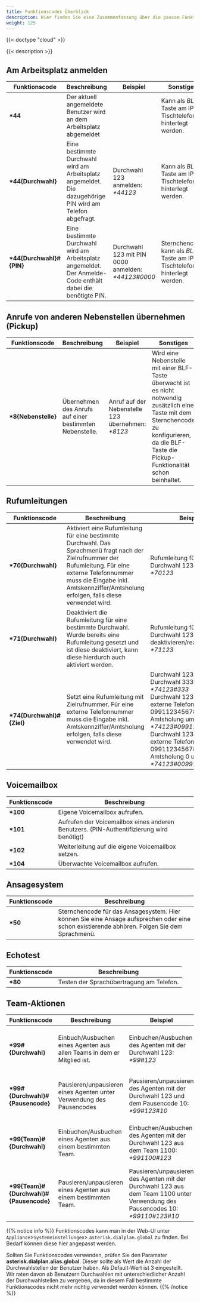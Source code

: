 ```yaml
---
title: Funktionscodes Überblick
description: Hier finden Sie eine Zusammenfassung über die pascom Funktionscodes (Sternchencodes).
weight: 125
---
```


{{< doctype "cloud" >}}
 
{{< description >}}

## Am Arbeitsplatz anmelden

|Funktionscode|Beschreibung|Beispiel|Sonstiges|
|---|---|---|---|
|**\*44**|Der aktuell angemeldete Benutzer wird an dem Arbeitsplatz abgemeldet||Kann als *BLF*-Taste am IP-Tischtelefon hinterlegt werden.|
|**\*44{Durchwahl}**|Eine bestimmte Durchwahl wird am Arbeitsplatz angemeldet. Die dazugehörige PIN wird am Telefon abgefragt.|Durchwahl 123 anmelden:<br>*\*44123*|Kann als *BLF*-Taste am IP-Tischtelefon hinterlegt werden.|
|**\*44{Durchwahl}#{PIN}**|Eine bestimmte Durchwahl wird am Arbeitsplatz angemeldet. Der Anmelde-Code enthält dabei die benötigte PIN.|Durchwahl 123 mit PIN 0000 anmelden:<br>*\*44123#0000*|Sternchencode kann als *BLF*-Taste am IP-Tischtelefon hinterlegt werden.|


## Anrufe von anderen Nebenstellen übernehmen (Pickup)

|Funktionscode|Beschreibung|Beispiel|Sonstiges|
|---|---|---|---|
|**\*8{Nebenstelle}**|Übernehmen des Anrufs auf einer bestimmten Nebenstelle.|Anruf auf der Nebenstelle 123 übernehmen:<br>*\*8123*|Wird eine Nebenstelle mit einer BLF-Taste überwacht ist es nicht notwendig zusätzlich eine Taste mit dem Sternchencode zu konfigurieren, da die BLF-Taste die Pickup-Funktionalität schon beinhaltet.|


## Rufumleitungen

|Funktionscode|Beschreibung|Beispiel|Sonstiges|
|---|---|---|---|
|**\*70{Durchwahl}**|Aktiviert eine Rufumleitung für eine bestimmte Durchwahl. Das Sprachmenü fragt nach der Zielrufnummer der Rufumleitung. Für eine externe Telefonnummer muss die Eingabe inkl. Amtskennziffer/Amtsholung erfolgen, falls diese verwendet wird.|Rufumleitung für die Durchwahl 123 aktivieren:<br>*\*70123*|Kann als *BLF*-Taste am IP-Tischtelefon hinterlegt werden.|
|**\*71{Durchwahl}**|Deaktiviert die Rufumleitung für eine bestimmte Durchwahl. Wurde bereits eine Rufumleitung gesetzt und ist diese deaktiviert, kann diese hierdurch auch aktiviert werden.|Rufumleitung für die Durchwahl 123 deaktivieren/reaktivieren:<br>*\*71123*|Kann als *BLF*-Taste am IP-Tischtelefon hinterlegt werden.|
|**\*74{Durchwahl}#{Ziel}**|Setzt eine Rufumleitung mit Zielrufnummer. Für eine externe Telefonnummer muss die Eingabe inkl. Amtskennziffer/Amtsholung erfolgen, falls diese verwendet wird.|Durchwahl 123 auf die Durchwahl 333 umleiten:<br>*\*74123#333*<br>Durchwahl 123 auf die externe Telefonnummer 0991123456789 ohne Amtsholung umleiten:<br>*\*74123#0991123456789*<br>Durchwahl 123 auf die externe Telefonnummer 0991123456789 mit der Amtsholung 0 umleiten:<br>*\*74123#00991123456789*|Kann als *BLF*-Taste am IP-Tischtelefon hinterlegt werden.|

## Voicemailbox

|Funktionscode|Beschreibung|
|---|---|
|**\*100**|Eigene Voicemailbox aufrufen.|
|**\*101**|Aufrufen der Voicemailbox eines anderen Benutzers. (PIN-Authentifizierung wird benötigt)|
|**\*102**|Weiterleitung auf die eigene Voicemailbox setzen.|
|**\*104**|Überwachte Voicemailbox aufrufen.|

## Ansagesystem

|Funktionscode|Beschreibung|
|---|---|
|**\*50**|Sternchencode für das Ansagesystem. Hier können Sie eine Ansage aufsprechen oder eine schon existierende abhören. Folgen Sie dem Sprachmenü.|

## Echotest

|Funktionscode|Beschreibung|
|---|---|
|**\*80**|Testen der Sprachübertragung am Telefon.|

## Team-Aktionen

|Funktionscode|Beschreibung|Beispiel|Sonstiges|
|---|---|---|---|
|**\*99#{Durchwahl}**|Einbuch/Ausbuchen eines Agenten aus allen Teams in dem er Mitglied ist.|Einbuchen/Ausbuchen des Agenten mit der Durchwahl 123:<br>*\*99#123*|Kann als *BLF*-Taste am IP-Tischtelefon hinterlegt werden.|
|**\*99#{Durchwahl}#{Pausencode}**|Pausieren/unpausieren eines Agenten unter Verwendung des Pausencodes|Pausieren/unpausieren des Agenten mit der Durchwahl 123 und dem Pausencode 10:<br>*\*99#123#10*|Kann als *BLF*-Taste am IP-Tischtelefon hinterlegt werden.|
|**\*99{Team}#{Durchwahl}**|Einbuchen/Ausbuchen eines Agenten aus einem bestimmten Team.|Einbuchen/Ausbuchen des Agenten mit der Durchwahl 123 aus dem Team 1100:<br>*\*991100#123*|Kann als *BLF*-Taste am IP-Tischtelefon hinterlegt werden.|
|**\*99{Team}#{Durchwahl}#{Pausencode}**|Pausieren/unpausieren eines Agenten aus einem bestimmten Team.|Pausieren/unpausieren des Agenten mit der Durchwahl 123 aus dem Team 1100 unter Verwendung des Pausencodes 10:<br>*\*99110#123#10*|Kann als *BLF*-Taste am IP-Tischtelefon hinterlegt werden.|

{{% notice info %}}
Funktionscodes kann man in der Web-UI unter `Appliance`>`Systemeinstellungen`> `asterisk.dialplan.global` zu finden. Bei Bedarf können diese hier angepasst werden.

Sollten Sie Funktionscodes verwenden, prüfen Sie den Paramater **asterisk.dialplan.alias.global**. Dieser sollte als Wert die Anzahl der Durchwahlstellen der Benutzer haben. Als Default-Wert ist 3 eingestellt.<br>
Wir raten davon ab Benutzern Durchwahlen mit unterschiedlicher Anzahl der Durchwahlstellen zu vergeben, da in diesem Fall bestimmte Funktionscodes nicht mehr richtig verwendet werden können.
{{% /notice %}}
